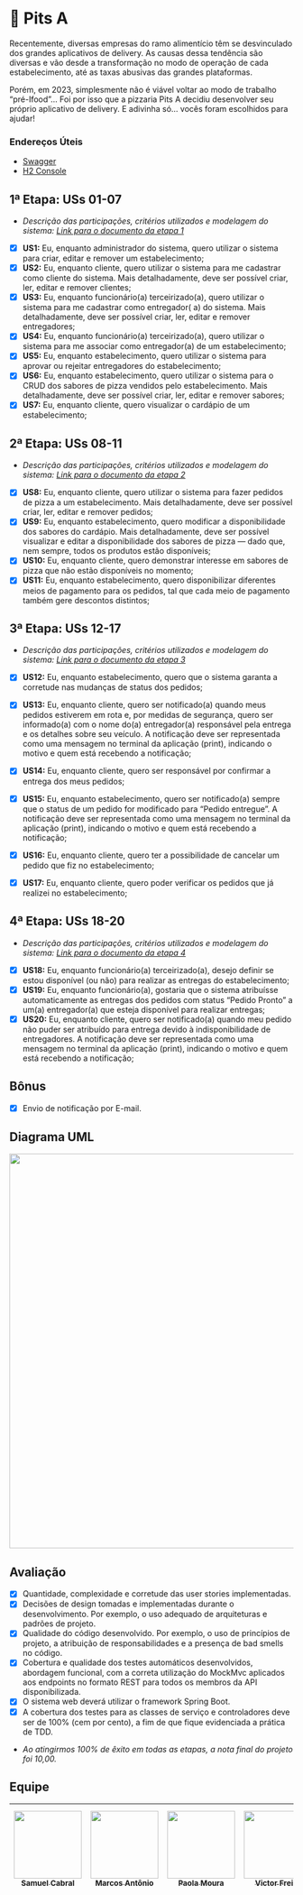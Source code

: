 # 🍕 Pits A

Recentemente, diversas empresas do ramo alimentício têm se desvinculado dos grandes aplicativos de delivery. As causas
dessa tendência são diversas e vão desde a transformação no modo de operação de cada estabelecimento, até as taxas
abusivas das grandes plataformas.

Porém, em 2023, simplesmente não é viável voltar ao modo de trabalho “pré-Ifood”... Foi por isso que a pizzaria Pits A
decidiu desenvolver seu próprio aplicativo de delivery. E adivinha só… vocês foram escolhidos para ajudar!

### Endereços Úteis

- [Swagger](http://localhost:8080/swagger-ui/index.html)
- [H2 Console](http://localhost:8080/h2-console)

## 1ª Etapa: USs 01-07

- *Descrição das participações, critérios utilizados e modelagem do sistema: [Link para o documento da etapa 1](https://docs.google.com/document/d/1i-knQ6T3lSrhleyF5Rj7yopdhAIhdrUBjccU0psZPcQ/edit)*

- [x] **US1:** Eu, enquanto administrador do sistema, quero utilizar o sistema para criar, editar e remover um
  estabelecimento;
- [x] **US2:** Eu, enquanto cliente, quero utilizar o sistema para me cadastrar como cliente do sistema. Mais
  detalhadamente, deve ser possível criar, ler, editar e remover clientes;
- [x] **US3:** Eu, enquanto funcionário(a) terceirizado(a), quero utilizar o sistema para me cadastrar como entregador(
  a) do sistema. Mais detalhadamente, deve ser possível criar, ler, editar e remover entregadores;
- [x] **US4:** Eu, enquanto funcionário(a) terceirizado(a), quero utilizar o sistema para me associar como entregador(a)
  de um estabelecimento;
- [x] **US5:** Eu, enquanto estabelecimento, quero utilizar o sistema para aprovar ou rejeitar entregadores do
  estabelecimento;
- [x] **US6:** Eu, enquanto estabelecimento, quero utilizar o sistema para o CRUD dos sabores de pizza vendidos pelo
  estabelecimento. Mais detalhadamente, deve ser possível criar, ler, editar e remover sabores;
- [x] **US7:** Eu, enquanto cliente, quero visualizar o cardápio de um estabelecimento;

## 2ª Etapa: USs 08-11

- *Descrição das participações, critérios utilizados e modelagem do sistema: [Link para o documento da etapa 2](https://docs.google.com/document/d/13cH8Y2y1qWH1n8nBTFaiRZ3sb-4Z0-CB9gEypPwxjuY/edit)*

- [x] **US8:** Eu, enquanto cliente, quero utilizar o sistema para fazer pedidos de pizza a um estabelecimento. Mais
  detalhadamente, deve ser possível criar, ler, editar e remover pedidos;
- [x] **US9:** Eu, enquanto estabelecimento, quero modificar a disponibilidade dos sabores do cardápio. Mais
  detalhadamente, deve ser possível visualizar e editar a disponibilidade dos sabores de pizza — dado que, nem sempre,
  todos os produtos estão disponíveis;
- [x] **US10:** Eu, enquanto cliente, quero demonstrar interesse em sabores de pizza que não estão disponíveis no
  momento;
- [x] **US11:** Eu, enquanto estabelecimento, quero disponibilizar diferentes meios de pagamento para os pedidos, tal
  que cada meio de pagamento também gere descontos distintos;

## 3ª Etapa: USs 12-17

- *Descrição das participações, critérios utilizados e modelagem do sistema: [Link para o documento da etapa 3](https://docs.google.com/document/d/14Q5w7ADPLUoTTNw85_PZpcm1do7twTfleItVloyz2nM/edit)*

- [x] **US12:** Eu, enquanto estabelecimento, quero que o sistema garanta a corretude nas mudanças de status dos
  pedidos;
- [x] **US13:** Eu, enquanto cliente, quero ser notificado(a) quando meus pedidos estiverem em rota e, por medidas de
  segurança, quero ser informado(a) com o nome do(a) entregador(a) responsável pela entrega e os detalhes sobre seu
  veículo. A notificação deve ser representada como uma mensagem no terminal da aplicação (print), indicando o motivo e
  quem está recebendo a notificação;
- [x] **US14:** Eu, enquanto cliente, quero ser responsável por confirmar a entrega dos meus pedidos;
- [x] **US15:** Eu, enquanto estabelecimento, quero ser notificado(a) sempre que o status de um pedido for modificado
  para “Pedido entregue”. A notificação deve ser representada como uma mensagem no terminal da aplicação (print),
  indicando o motivo e quem está recebendo a notificação;
- [x] **US16:** Eu, enquanto cliente, quero ter a possibilidade de cancelar um pedido que fiz no estabelecimento;
- [x] **US17:** Eu, enquanto cliente, quero poder verificar os pedidos que já realizei no estabelecimento;


## 4ª Etapa: USs 18-20

- *Descrição das participações, critérios utilizados e modelagem do sistema: [Link para o documento da etapa 4](https://docs.google.com/document/d/1FQFJS8_wZ1xx-A63N7a3HfQvV41M5aexPJeGmHFBP1w/edit)*

- [x] **US18:** Eu, enquanto funcionário(a) terceirizado(a), desejo definir se estou disponível (ou não) para realizar
  as entregas do estabelecimento;
- [x] **US19:** Eu, enquanto funcionário(a), gostaria que o sistema atribuísse automaticamente as entregas dos pedidos
  com status “Pedido Pronto” a um(a) entregador(a) que esteja disponível para realizar entregas;
- [x] **US20:** Eu, enquanto cliente, quero ser notificado(a) quando meu pedido não puder ser atribuído para entrega
  devido à indisponibilidade de entregadores. A notificação deve ser representada como uma mensagem no terminal da
  aplicação (print), indicando o motivo e quem está recebendo a notificação;

## Bônus

- [x] Envio de notificação por E-mail.
  
## Diagrama UML

<div align="center">
  
<img src="https://github.com/samuelcluna/Pitsa/blob/master/images/modelagem.png" width="700px;"/>

</div>

## Avaliação

- [x] Quantidade, complexidade e corretude das user stories implementadas.
- [x] Decisões de design tomadas e implementadas durante o desenvolvimento. Por exemplo, o uso adequado de arquiteturas e padrões de projeto.
- [x] Qualidade do código desenvolvido. Por exemplo, o uso de princípios de projeto, a atribuição de responsabilidades e a presença de bad smells no código.
- [x] Cobertura e qualidade dos testes automáticos desenvolvidos, abordagem funcional, com a correta utilização do MockMvc aplicados aos endpoints no formato REST para todos os membros da API disponibilizada.
- [x] O sistema web deverá utilizar o framework Spring Boot.
- [x] A cobertura dos testes para as classes de serviço e controladores deve ser de 100% (cem por cento), a fim de que fique evidenciada a prática de TDD.

- *Ao atingirmos 100% de êxito em todas as etapas, a nota final do projeto foi 10,00.*

## Equipe

<div align="center">

| [<img src="https://github.com/samuelcluna/Pitsa/blob/master/images/samuel-cabral.png" width="120px;" /><br /><sub><b>Samuel Cabral</b></sub>](https://github.com/samuelcluna)<br /> | [<img src="https://github.com/samuelcluna/Pitsa/blob/master/images/marcos-antonio.png" width="120px;"/><br /><sub><b>Marcos Antônio</b></sub>](https://github.com/W00kyz)<br /> | [<img src="https://github.com/samuelcluna/Pitsa/blob/master/images/paola-moura.png" width="120px;"/><br /><sub><b>Paola Moura</b></sub>](https://github.com/paolamoura)<br /> | [<img src="https://github.com/samuelcluna/Pitsa/blob/master/images/victor-freire.png" width="120px;"/><br /><sub><b>Victor Freire</b></sub>](https://github.com/VictorFreir)<br> | [<img src="https://github.com/samuelcluna/Pitsa/blob/master/images/gabriel-guimaraes.png" width="120px;"/><br /><sub><b>Gabriel Guimarães</b></sub>](https://github.com/Gaabrielg1)<br /> |
| :---: | :---: | :---: | :---: | :---: |

</div>

